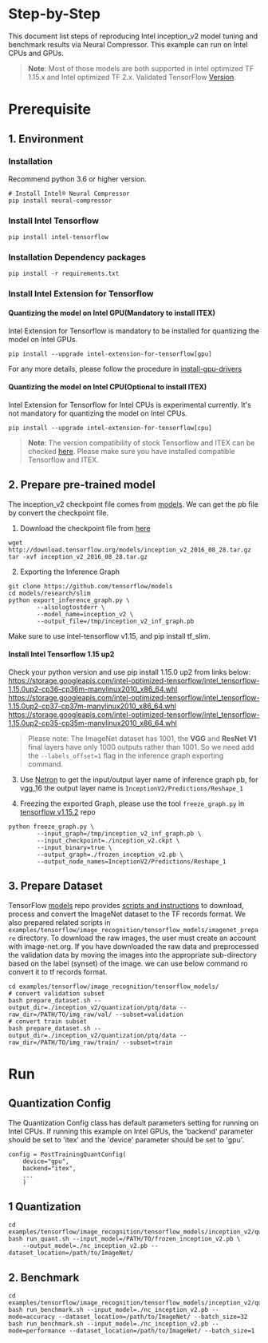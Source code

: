 Step-by-Step
============

This document list steps of reproducing Intel inception_v2 model tuning and benchmark results via Neural Compressor.
This example can run on Intel CPUs and GPUs.

> **Note**: 
> Most of those models are both supported in Intel optimized TF 1.15.x and Intel optimized TF 2.x. Validated TensorFlow [Version](/docs/source/installation_guide.md#validated-software-environment).
# Prerequisite

## 1. Environment

### Installation
Recommend python 3.6 or higher version.

```shell
# Install Intel® Neural Compressor
pip install neural-compressor
```

### Install Intel Tensorflow
```shell
pip install intel-tensorflow
```

### Installation Dependency packages
```shell
pip install -r requirements.txt
```

### Install Intel Extension for Tensorflow
#### Quantizing the model on Intel GPU(Mandatory to install ITEX)
Intel Extension for Tensorflow is mandatory to be installed for quantizing the model on Intel GPUs.

```shell
pip install --upgrade intel-extension-for-tensorflow[gpu]
```
For any more details, please follow the procedure in [install-gpu-drivers](https://github.com/intel/intel-extension-for-tensorflow/blob/main/docs/install/install_for_gpu.md#install-gpu-drivers)

#### Quantizing the model on Intel CPU(Optional to install ITEX)
Intel Extension for Tensorflow for Intel CPUs is experimental currently. It's not mandatory for quantizing the model on Intel CPUs.

```shell
pip install --upgrade intel-extension-for-tensorflow[cpu]
```
> **Note**: 
> The version compatibility of stock Tensorflow and ITEX can be checked [here](https://github.com/intel/intel-extension-for-tensorflow#compatibility-table). Please make sure you have installed compatible Tensorflow and ITEX.

## 2. Prepare pre-trained model
The inception_v2 checkpoint file comes from [models](https://github.com/tensorflow/models/tree/master/research/slim#pre-trained-models).
We can get the pb file by convert the checkpoint file.

  1. Download the checkpoint file from [here](https://github.com/tensorflow/models/tree/master/research/slim#pre-trained-models)
  ```shell
  wget http://download.tensorflow.org/models/inception_v2_2016_08_28.tar.gz
  tar -xvf inception_v2_2016_08_28.tar.gz
  ```

  2. Exporting the Inference Graph
  ```shell
  git clone https://github.com/tensorflow/models
  cd models/research/slim
  python export_inference_graph.py \
          --alsologtostderr \
          --model_name=inception_v2 \
          --output_file=/tmp/inception_v2_inf_graph.pb
  ```
  Make sure to use intel-tensorflow v1.15, and pip install tf_slim.
  #### Install Intel Tensorflow 1.15 up2
  Check your python version and use pip install 1.15.0 up2 from links below:
  https://storage.googleapis.com/intel-optimized-tensorflow/intel_tensorflow-1.15.0up2-cp36-cp36m-manylinux2010_x86_64.whl                
  https://storage.googleapis.com/intel-optimized-tensorflow/intel_tensorflow-1.15.0up2-cp37-cp37m-manylinux2010_x86_64.whl
  https://storage.googleapis.com/intel-optimized-tensorflow/intel_tensorflow-1.15.0up2-cp35-cp35m-manylinux2010_x86_64.whl
  > Please note: The ImageNet dataset has 1001, the **VGG** and **ResNet V1** final layers have only 1000 outputs rather than 1001. So we need add the `--labels_offset=1` flag in the inference graph exporting command.

  3. Use [Netron](https://lutzroeder.github.io/netron/) to get the input/output layer name of inference graph pb, for vgg_16 the output layer name is `InceptionV2/Predictions/Reshape_1`

  4. Freezing the exported Graph, please use the tool `freeze_graph.py` in [tensorflow v1.15.2](https://github.com/tensorflow/tensorflow/blob/v1.15.2/tensorflow/python/tools/freeze_graph.py) repo 
  ```shell
  python freeze_graph.py \
          --input_graph=/tmp/inception_v2_inf_graph.pb \
          --input_checkpoint=./inception_v2.ckpt \
          --input_binary=true \
          --output_graph=./frozen_inception_v2.pb \
          --output_node_names=InceptionV2/Predictions/Reshape_1
  ```

## 3. Prepare Dataset

  TensorFlow [models](https://github.com/tensorflow/models) repo provides [scripts and instructions](https://github.com/tensorflow/models/tree/master/research/slim#an-automated-script-for-processing-imagenet-data) to download, process and convert the ImageNet dataset to the TF records format.
  We also prepared related scripts in ` examples/tensorflow/image_recognition/tensorflow_models/imagenet_prepare` directory. To download the raw images, the user must create an account with image-net.org. If you have downloaded the raw data and preprocessed the validation data by moving the images into the appropriate sub-directory based on the label (synset) of the image. we can use below command ro convert it to tf records format.

  ```shell
  cd examples/tensorflow/image_recognition/tensorflow_models/
  # convert validation subset
  bash prepare_dataset.sh --output_dir=./inception_v2/quantization/ptq/data --raw_dir=/PATH/TO/img_raw/val/ --subset=validation
  # convert train subset
  bash prepare_dataset.sh --output_dir=./inception_v2/quantization/ptq/data --raw_dir=/PATH/TO/img_raw/train/ --subset=train
  ```

# Run

## Quantization Config

The Quantization Config class has default parameters setting for running on Intel CPUs. If running this example on Intel GPUs, the 'backend' parameter should be set to 'itex' and the 'device' parameter should be set to 'gpu'.

```
config = PostTrainingQuantConfig(
    device="gpu",
    backend="itex",
    ...
    )
```

## 1 Quantization

  ```shell
  cd examples/tensorflow/image_recognition/tensorflow_models/inception_v2/quantization/ptq
  bash run_quant.sh --input_model=/PATH/TO/frozen_inception_v2.pb \
      --output_model=./nc_inception_v2.pb --dataset_location=/path/to/ImageNet/
  ```

## 2. Benchmark
  ```shell
  cd examples/tensorflow/image_recognition/tensorflow_models/inception_v2/quantization/ptq
  bash run_benchmark.sh --input_model=./nc_inception_v2.pb --mode=accuracy --dataset_location=/path/to/ImageNet/ --batch_size=32
  bash run_benchmark.sh --input_model=./nc_inception_v2.pb --mode=performance --dataset_location=/path/to/ImageNet/ --batch_size=1
  ```
